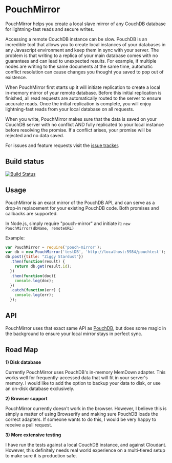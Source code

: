 PouchMirror
===
PouchMirror helps you create a local slave mirror of any CouchDB database for lightning-fast reads and secure writes.

Accessing a remote CouchDB instance can be slow. PouchDB is an incredible tool that allows you to create local 
instances of your databases in any Javascript environment and keep them in sync with your server. The problem is that 
writing to a replica of your main database comes with no guarantees and can lead to unexpected results. For example, 
if multiple nodes are writing to the same documents at the same time, automatic conflict resolution can cause changes 
you thought you saved to pop out of existence.

When PouchMirror first starts up it will initiate replication to create a local in-memory mirror of your remote 
database. Before this initial replication is finished, all read requests are automatically routed to the server to 
ensure accurate reads. Once the initial replication is complete, you will enjoy lightning-fast reads from your local 
database on all requests.

When you write, PouchMirror makes sure that the data is saved on your CouchDB server with no conflict AND fully 
replicated to your local instance before resolving the promise. If a conflict arises, your promise will be rejected and 
no data saved.

For issues and feature requests visit the [issue tracker](https://github.com/colinskow/pouch-mirror/issues).

Build status
---
[![Build Status](https://travis-ci.org/colinskow/pouch-mirror.png?branch=master)](https://travis-ci.org/colinskow/pouch-mirror)

Usage
---
PouchMirror is an exact mirror of the PouchDB API, and can serve as a drop-in replacement for your existing PouchDB 
code. Both promises and callbacks are supported.

In Node.js, simply require "pouch-mirror" and initiate it:
`new PouchMirror(dbName, remoteURL)`

Example:
```Javascript
var PouchMirror = require('pouch-mirror');
var db = new PouchMirror('testDB', 'http://localhost:5984/pouchtest');
db.post({title: "Ziggy Stardust"})
  .then(function(result) {
    return db.get(result.id);
  })
  .then(function(doc){
    console.log(doc);
  })
  .catch(function(err) {
    console.log(err);
  });
```

API
---
PouchMirror uses that exact same API as [PouchDB](http://pouchdb.com/api.html), but does some magic in the background 
to ensure your local mirror stays in perfect sync.

Road Map
---

**1) Disk database**

Currently PouchMirror uses PouchDB's in-memory MemDown adapter. This works well for frequently-accessed data that will 
fit in your server's memory. I would like to add the option to backup your data to disk, or use an on-disk database 
exclusively.

**2) Browser support**

PouchMirror currently doesn't work in the browser. However, I believe this is simply a matter of using Browserify and 
making sure PouchDB loads the correct adapters. If someone wants to do this, I would be very happy to receive a pull 
request.

**3) More extensive testing**

I have run the tests against a local CouchDB instance, and against Cloudant. However, this definitely needs real world 
experience on a multi-tiered setup to make sure it is production safe.

